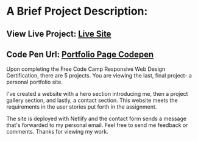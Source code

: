 # A Brief Project Description: 

## View Live Project: [Live Site](https://quirky-lumiere-d4d494.netlify.app/)

## Code Pen Url: [Portfolio Page Codepen](https://codepen.io/laurenmbutler/full/YzqMqPO)

Upon completing the Free Code Camp Responsive Web Design Certification, there are 5 projects. You are viewing the last, final project- a personal portfolio site.

I've created a website with a hero section introducing me, then a project gallery section, and lastly, a contact section. This website meets the requirements in the user stories put forth in the assignment.

The site is deployed with Netlify and the contact form sends a message that's forwarded to my personal email. Feel free to send me feedback or comments. Thanks for viewing my work.